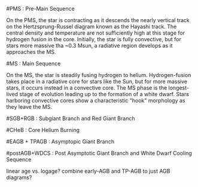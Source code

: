 #PMS : Pre-Main Sequence

On the PMS, the star is contracting as it descends the nearly vertical track on the Hertzsprung-Russel diagram known as the Hayashi track. The central density and temperature are not sufficiently high at this stage for hydrogen fusion in the core. Initially, the star is fully convective, but for stars more massive tha ~0.3 Msun, a radiative region develops as it approaches the MS.

#MS : Main Sequence

On the MS, the star is steadily fusing hydrogen to helium. Hydrogen-fusion takes place in a radiative core for stars like the Sun, but for more massive stars, it occurs instead in a convective core. The MS phase is the longest-lived stage of evolution leading up to the formation of a white dwarf. Stars harboring convective cores show a characteristic "hook" morphology as they leave the MS.

#SGB+RGB : Subgiant Branch and Red Giant Branch

#CHeB : Core Helium Burning 

#EAGB + TPAGB : Asymptopic Giant Branch

#postAGB+WDCS : Post Asymptotic Giant Branch and White Dwarf Cooling Sequence


linear age vs. logage?
combine early-AGB and TP-AGB to just AGB
diagrams?